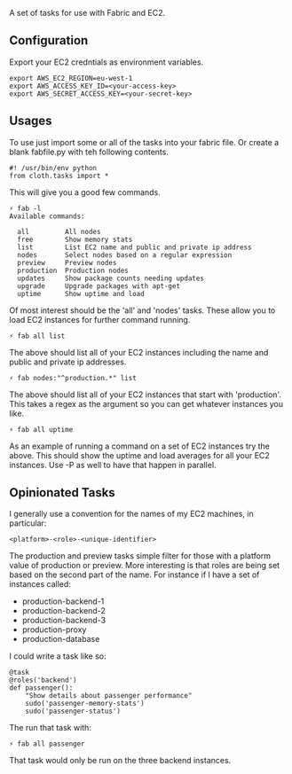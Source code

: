A set of tasks for use with Fabric and EC2.

## Configuration

Export your EC2 credntials as environment variables.

    export AWS_EC2_REGION=eu-west-1
    export AWS_ACCESS_KEY_ID=<your-access-key>
    export AWS_SECRET_ACCESS_KEY=<your-secret-key>

## Usages

To use just import some or all of the tasks into your fabric file. Or
create a blank fabfile.py with teh following contents.

    #! /usr/bin/env python
    from cloth.tasks import *

This will give you a good few commands.

    ⚡ fab -l
    Available commands:

      all         All nodes
      free        Show memory stats
      list        List EC2 name and public and private ip address
      nodes       Select nodes based on a regular expression
      preview     Preview nodes
      production  Production nodes
      updates     Show package counts needing updates
      upgrade     Upgrade packages with apt-get
      uptime      Show uptime and load

Of most interest should be the 'all' and 'nodes' tasks. These allow you
to load EC2 instances for further command running.

    ⚡ fab all list

The above should list all of your EC2 instances including the name and
public and private ip addresses.

    ⚡ fab nodes:"^production.*" list

The above should list all of your EC2 instances that start with
'production'. This takes a regex as the argument so you can get whatever
instances you like.


    ⚡ fab all uptime

As an example of running a command on a set of EC2 instances try the
above. This should show the uptime and load averages for all your EC2
instances. Use -P as well to have that happen in parallel.


## Opinionated Tasks

I generally use a convention for the names of my EC2 machines, in
particular:

    <platform>-<role>-<unique-identifier>

The production and preview tasks simple filter for those with a platform
value of production or preview. More interesting is that roles are being
set based on the second part of the name. For instance if I have a set
of instances called:

* production-backend-1
* production-backend-2
* production-backend-3
* production-proxy
* production-database

I could write a task like so:

    @task
    @roles('backend')
    def passenger():
        "Show details about passenger performance"
        sudo('passenger-memory-stats')
        sudo('passenger-status')

The run that task with:

    ⚡ fab all passenger

That task would only be run on the three backend instances.

